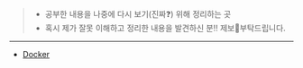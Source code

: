 >- 공부한 내용을 나중에 다시 보기(진짜❓) 위해 정리하는 곳
>- 혹시 제가 잘못 이해하고 정리한 내용을 발견하신 분‼️ 제보부탁드립니다.

---
- [Docker](https://github.com/mattdony/TIL/tree/main/Docker)